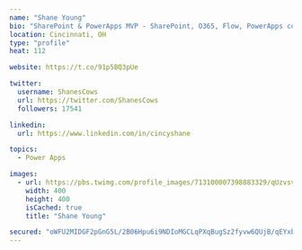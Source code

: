 ```yaml
---
name: "Shane Young"
bio: "SharePoint & PowerApps MVP - SharePoint, O365, Flow, PowerApps consulting? @PowerApps911 | Pure Snark? You found it."
location: Cincinnati, OH
type: "profile"
heat: 112

website: https://t.co/91p5BQ3pUe

twitter:
  username: ShanesCows
  url: https://twitter.com/ShanesCows
  followers: 17541

linkedin:
  url: https://www.linkedin.com/in/cincyshane

topics:
  - Power Apps

images:
  - url: https://pbs.twimg.com/profile_images/713100007398883329/qUzvsvQ3_400x400.jpg
    width: 400
    height: 400
    isCached: true
    title: "Shane Young"

secured: "oWFU2MIDGF2pGnG5L/2B06Hpu6i9NDIoMGCLqPXqBugSz2fyvw6QUjB/qEYxbaINDyTuzYf2iqlVS4lPmNFUEq59IxP1oNkDtG11XmRH3IRPkqrUbbTxW/BzauDtnFvOYxb9FIj1oGREMnASR3ITJIqvWxeJCE4xRLBJJ5oCDaVq3JQtCp4Z2BvXpugxBZ0rwzNu/YHNkH35aRObA0dKvXK/pt/lyOhxAjr5INIVF7h6i0qn1a8gvInzN0z1l06thDPeqBjWLLOR7yd5TcgwqLy/imSuTRc7SRfHdNtcPYCHk9sDS/7DPa9wGGInNRqfZ9Lwb2EdcNBj3Eh613B4r7GaK3V9SPbelHYHEQO4YRYC+bTUDq0st6A+VTj8Tm71k9btNy1r5Ik7WssCBMN091HL912rQFXFBqbuXrLGTuU=;Ysg5uobEIm58VOq8qE8RQg=="
---
```


